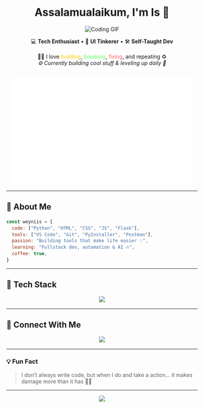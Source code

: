 <h1 align="center">Assalamualaikum, I'm Is 👋</h1>

<p align="center">
  <img src="https://i.gifer.com/8NQX.gif" width="380" alt="Coding GIF">
</p>

<p align="center">
  💻 <strong>Tech Enthusiast</strong> • 🧠 <strong>UI Tinkerer</strong> • 🛠️ <strong>Self-Taught Dev</strong><br><br>
  👨‍💻 I love <span style="color:#ffcc00">building</span>, <span style="color:#66ff66">breaking</span>, <span style="color:#ff6666">fixing</span>, and repeating ♻️<br>
  <em>⚙️ Currently building cool stuff & leveling up daily 🚀</em><br><br>
</p>

<p align="center">
  <img src="https://raw.githubusercontent.com/itgoyo/github-stats-transparent/output/generated/languages.svg" width="480" />
</p>

---

## 🧠 About Me
```js
const weyniis = {
  code: ["Python", "HTML", "CSS", "JS", "Flask"],
  tools: ["VS Code", "Git", "PyInstaller", "Postman"],
  passion: "Building tools that make life easier 💡",
  learning: "Fullstack dev, automation & AI 🔥",
  coffee: true,
}
```

---

## 🔧 Tech Stack
<p align="center">
  <img src="https://skillicons.dev/icons?i=python,flask,html,css,js,git,github,vscode&theme=dark" />
</p>

---

## 🔗 Connect With Me
<p align="center">
  <a href="https://discord.com/users/yourdiscord"><img src="https://img.shields.io/badge/Discord-5865F2?style=for-the-badge&logo=discord&logoColor=white" /></a>
</p>

---

### 💡 Fun Fact
> I don’t always write code, but when I do and take a action... it makes damage more than it has 😬🤣

---

<p align="center">
  <img src="https://readme-typing-svg.demolab.com?font=Fira+Code&size=20&duration=4000&pause=1000&color=F5A623&center=true&vCenter=true&width=435&lines=Welcome+to+my+GitHub+profile!;I+build+cool+things+with+code.;Let's+create+something+awesome!">
</p>
